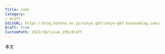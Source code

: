 ```yaml
---
Title: sadx
Category:
- draft
EditURL: https://blog.hatena.ne.jp/sotyo_gbf/sotyo-gbf.hatenablog.com/atom/entry/4207112889924321215
Draft: true
CustomPath: 2022/10/issue_295/draft
---
```


本文
